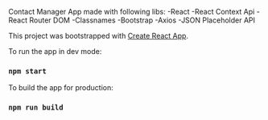 Contact Manager App made with following libs:
-React
-React Context Api
-React Router DOM
-Classnames
-Bootstrap
-Axios
-JSON Placeholder API

This project was bootstrapped with [Create React App](https://github.com/facebook/create-react-app).

To run the app in dev mode:

### `npm start`

To build the app for production:

### `npm run build`
